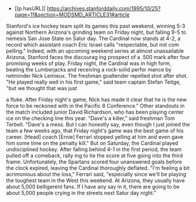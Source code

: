 

- [[p.hasURL]] https://archives.stanforddaily.com/1995/10/25?page=11&section=MODSMD_ARTICLE31#article

Stanford's ice hockey team split its
games this past weekend, winning 5-3
against Northern Arizona's grinding
team on Friday night, but falling 9-5
to nemesis San Jose State on Satur
day. The Cardinal now stands at 4-2, a
record which assistant coach Eric
Israel calls "respectable, but not com
pelling." Indeed, with an upcoming
weekend series at almost unassailable
Arizona, Stanford faces the discourag
ing prospect of a .500 mark after four
promising weeks of play.
Friday night, the Cardinal was in
high form, beating the Lumberjacks
and receiving a rock-solid perfor
mance by netminder Nick Lemieux.
The freshman goaltender repelled
shot after shot.
"He played really well in his first
game," said team captain Stefan
Teitge, "but we thought that was just

a fluke. After Friday night's game,
Nick has made it clear that he is the
new force to be reckoned with in the
Pacific 8 Conference."
Other standouts in the match
included junior David Richardson,
who has been playing center ice on the
checking line this year.
"Dave's a killer," said freshman
Tom Terbell. "Dave's a mess. But I
can honestly say, even though I just
joined the team a few weeks ago, that
Friday night's game was the best
game of his career. [Head] coach
[Ernie] Ferrari stopped yelling at him
and even gave him some time on the
penalty kill."
But on Saturday, the Cardinal
played undisciplined hockey. After
falling behind 4-1 in the first period,
the team pulled off a comeback, rally
ing to tie the score at five going into
the third frame. Unfortunately, the
Spartans scored four unanswered
goals before the clock expired, leaving
the Cardinal thoroughly deflated.
"I'm feeling a bit acrimonious about
the loss," Ferrari said, "especially since
we'll be playing the toughest team in
the West this weekend.
At Arizona, they usually have about
5,000 belligerent fans. If I have any say
in it, there are going to be about 5,000
people crying in the streets next Satur
day night."

